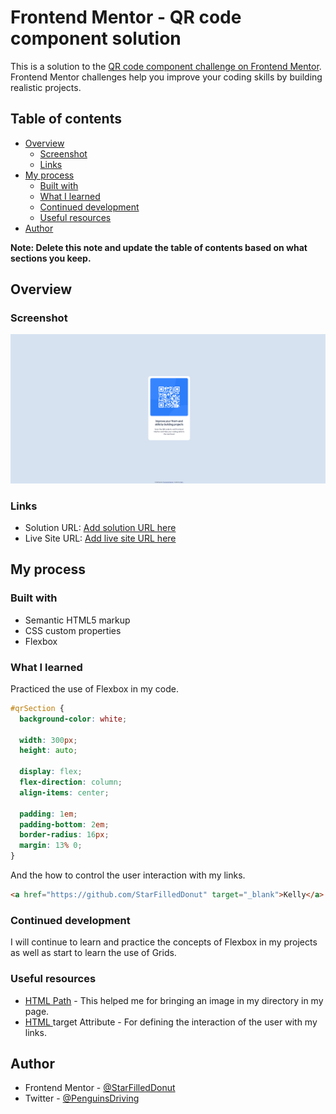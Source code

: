 # Frontend Mentor - QR code component solution

This is a solution to the [QR code component challenge on Frontend Mentor](https://www.frontendmentor.io/challenges/qr-code-component-iux_sIO_H). Frontend Mentor challenges help you improve your coding skills by building realistic projects.

## Table of contents

- [Overview](#overview)
  - [Screenshot](#screenshot)
  - [Links](#links)
- [My process](#my-process)
  - [Built with](#built-with)
  - [What I learned](#what-i-learned)
  - [Continued development](#continued-development)
  - [Useful resources](#useful-resources)
- [Author](#author)

**Note: Delete this note and update the table of contents based on what sections you keep.**

## Overview

### Screenshot

![](./images/qrCodeProjScreenshot.png)

### Links

- Solution URL: [Add solution URL here](https://your-solution-url.com)
- Live Site URL: [Add live site URL here](https://your-live-site-url.com)

## My process

### Built with

- Semantic HTML5 markup
- CSS custom properties
- Flexbox

### What I learned

Practiced the use of Flexbox in my code.

```css
#qrSection {
  background-color: white;

  width: 300px;
  height: auto;

  display: flex;
  flex-direction: column;
  align-items: center;

  padding: 1em;
  padding-bottom: 2em;
  border-radius: 16px;
  margin: 13% 0;
}
```

And the how to control the user interaction with my links.

```html
<a href="https://github.com/StarFilledDonut" target="_blank">Kelly</a>.
```

### Continued development

I will continue to learn and practice the concepts of Flexbox in my projects as well as start to learn the use of Grids.

### Useful resources

- [HTML Path](https://www.w3schools.com/html/html_filepaths.asp#gsc.tab=0&gsc.q=target) - This helped me for bringing an image in my directory in my page.
- [HTML <a> target Attribute](https://www.w3schools.com/tags/att_a_target.asp) - For defining the interaction of the user with my links.

## Author

- Frontend Mentor - [@StarFilledDonut](https://www.frontendmentor.io/profile/StarFilledDonut)
- Twitter - [@PenguinsDriving](https://twitter.com/PenguinsDriving)

